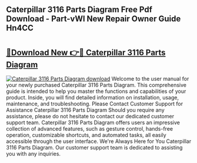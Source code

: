 ## Caterpillar 3116 Parts Diagram Free Pdf Download - Part-vWl New Repair Owner Guide Hn4CC

# <h2><a href="http://dfr9g2.blite.top/?on=Caterpillar+3116+Parts+Diagram">🔗Download New 👉🔴 Caterpillar 3116 Parts Diagram</a></h2>

[![Caterpillar 3116 Parts Diagram download](https://i.imgur.com/lujVjoI.png)](http://dfr9g2.blite.top/?on=Caterpillar+3116+Parts+Diagram)
Welcome to the user manual for your newly purchased Caterpillar 3116 Parts Diagram. This comprehensive guide is intended to help you master the functions and capabilities of your product. Inside, you will find detailed information on installation, usage, maintenance, and troubleshooting. Please Contact Customer Support for Assistance Caterpillar 3116 Parts Diagram Should you require any assistance, please do not hesitate to contact our dedicated customer support team. Caterpillar 3116 Parts Diagram offers users an impressive collection of advanced features, such as gesture control, hands-free operation, customizable shortcuts, and automated tasks, all easily accessible through the user interface. We're Always Here for You Caterpillar 3116 Parts Diagram. Our customer support team is dedicated to assisting you with any inquiries.
